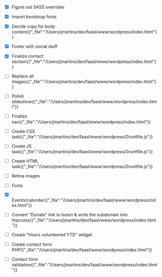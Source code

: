 - [x] Figure out SASS overrides
- [x] Import bootstrap fonts
- [x] Decide copy for body content{{"_file":"/Users/jmartins/dev/faasl/www/wordpress/index.html"}}
- [x] Footer with social stuff
- [x] Finalize contact section{{"_file":"/Users/jmartins/dev/faasl/www/wordpress/index.html"}}
- [ ] Replace all images{{"_file":"/Users/jmartins/dev/faasl/www/wordpress/index.html"}}
- [ ] Polish slideshow{{"_file":"/Users/jmartins/dev/faasl/www/wordpress/index.html"}}
- [ ] Finalize nav{{"_file":"/Users/jmartins/dev/faasl/www/wordpress/index.html"}}
- [ ] Create CSS task{{"_file":"/Users/jmartins/dev/faasl/www/wordpress/Gruntfile.js"}}
- [ ] Create JS task{{"_file":"/Users/jmartins/dev/faasl/www/wordpress/Gruntfile.js"}}
- [ ] Create HTML task{{"_file":"/Users/jmartins/dev/faasl/www/wordpress/Gruntfile.js"}}
- [ ] Retina images
- [ ] Fonts
- [x] Events/calendar{{"_file":"/Users/jmartins/dev/faasl/www/wordpress/index.html"}}
- [ ] Convert "Donate" link to buton & write the subdomain into htaccess{{"_file":"/Users/jmartins/dev/faasl/www/wordpress/index.html"}}
- [ ] Create "Hours volunteered YTD" widget
- [ ] Create contact form PHP{{"_file":"/Users/jmartins/dev/faasl/www/wordpress/index.html"}}
- [ ] Contact form validation{{"_file":"/Users/jmartins/dev/faasl/www/wordpress/index.html"}}


